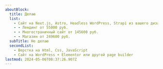 ```yaml
---
aboutBlock:
  title: Делаю
  list:
    - Сайт на Next.js, Astro, Headless WordPress, Strapi из вашего дизайна
    - - Лендинг от 55000 руб.
    - - Многостраничный сайт от 145600 руб.
    - - Магазин от 249600 руб.
  subTitle: Не делаю
  secondList:
    - Верстка на Html, Css, JavaScript
    - Сайт на WordPress + Elementor или другой page builder
lastmod: 2024-05-06T08:37:26.907Z
---
```

